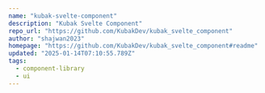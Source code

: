 ```yaml
---
name: "kubak-svelte-component"
description: "Kubak Svelte Component"
repo_url: "https://github.com/KubakDev/kubak_svelte_component"
author: "shajwan2023"
homepage: "https://github.com/KubakDev/kubak_svelte_component#readme"
updated: "2025-01-14T07:10:55.789Z"
tags: 
  - component-library
  - ui
---
```

